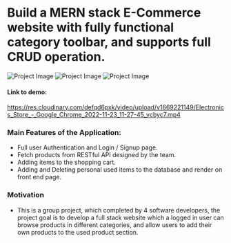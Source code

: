 # Build a MERN stack E-Commerce website with fully functional category toolbar, and supports full CRUD operation.

![Project Image](https://res.cloudinary.com/defqd6pxk/image/upload/v1669221143/electronics-frontpage_q0vd3b.png)
![Project Image](https://res.cloudinary.com/defqd6pxk/image/upload/v1669221143/electronics-auth_fhd9t6.png)
![Project Image](https://res.cloudinary.com/defqd6pxk/image/upload/v1669221143/electronics-add_npvpau.png)

#### Link to demo:
https://res.cloudinary.com/defqd6pxk/video/upload/v1669221149/Electronics_Store_-_Google_Chrome_2022-11-23_11-27-45_vcbyc7.mp4

### Main Features of the Application:
- Full user Authentication and Login / Signup page.
- Fetch products from RESTful API designed by the team.
- Adding items to the shopping cart.
- Adding and Deleting personal used items to the database and render on front end page.

### Motivation
- This is a group project, which completed by 4 software developers, the project goal is to develop a full stack website which a logged in user can browse products in different categories, and allow users to add their own products to the used product section.